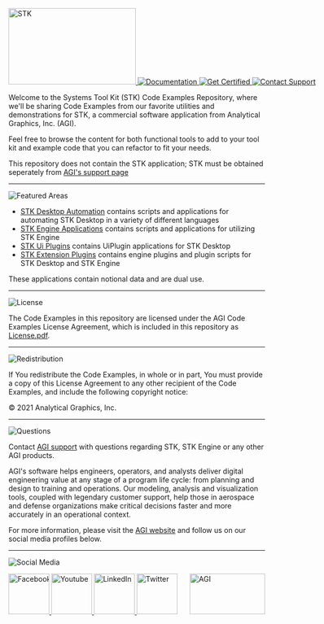 <div align="left">

<p style="white-space: nowrap;">
<a href="STK">
<img src="https://user-images.githubusercontent.com/3358750/119201268-89683e80-ba5c-11eb-87cd-01eea5c86593.png" width="250" height="150" alt="STK">
</a>
<a href="https://help.agi.com/stkdevkit/index.htm">
<img src="https://user-images.githubusercontent.com/3358750/119201440-ec59d580-ba5c-11eb-8714-226c394a7314.png" alt="Documentation">
</a>
<a href="http://www.agi.com/training-and-certification#cert">
<img src="https://user-images.githubusercontent.com/3358750/119201467-fc71b500-ba5c-11eb-808c-69ae4eda9964.png" alt="Get Certified">
</a>
<a href="mailto:support@agi.com">
<img src="https://user-images.githubusercontent.com/3358750/119201527-14493900-ba5d-11eb-9d1b-38a25bba090b.png" alt="Contact Support">
</a>
</p>

</div>

Welcome to the Systems Tool Kit (STK) Code Examples Repository, where we'll be sharing Code Examples from our favorite utilities and demonstrations for STK, a commercial software application from Analytical Graphics, Inc. (AGI).

Feel free to browse the content for both functional tools to add to your tool kit and example code that you can refactor to fit your needs.

This repository does not contain the STK application; STK must be obtained seperately from [AGI's support page](https://support.agi.com/downloads)

----

<!--### Featured Examples Areas-->
![Featured Areas](https://user-images.githubusercontent.com/3358750/119202053-0942d880-ba5e-11eb-902d-3de8a678d6c3.png)

* [STK Desktop Automation](./StkAutomation) contains scripts and applications for automating STK Desktop in a variety of different languages
* [STK Engine Applications](./StkEngineApplications) contains scripts and applications for utilizing STK Engine
* [STK Ui Plugins](./StkUiPlugins) contains UiPlugin applications for STK Desktop
* [STK Extension Plugins](./StkExtensionPlugins) contains engine plugins and plugin scripts for STK Desktop and STK Engine

These applications contain notional data and are dual use.

----

<!--### License-->
![License](https://user-images.githubusercontent.com/3358750/119202070-15c73100-ba5e-11eb-8113-1ed09a8880a7.png)

The Code Examples in this repository are licensed under the AGI Code Examples License Agreement, which is included in this repository as [License.pdf](License.pdf).

----

<!--### Redistribution -->
![Redistribution](https://user-images.githubusercontent.com/3358750/119202097-21b2f300-ba5e-11eb-9cdd-54e16c03dc6f.png)

If You redistribute the Code Examples, in whole or in part, You must provide a copy of this License Agreement to any other recipient of the Code Examples, and include the following copyright notice:

© 2021 Analytical Graphics, Inc.

----

<!--### What if I have questions about STK -->
![Questions](https://user-images.githubusercontent.com/3358750/119202130-2d9eb500-ba5e-11eb-84ed-623992f4611f.png)

Contact [AGI support](mail:support@agi.com) with questions regarding STK, STK Engine or any other AGI products.

AGI's software helps engineers, operators, and analysts deliver digital engineering value at any stage of a program life cycle: from planning and design to training and operations. Our modeling, analysis and visualization tools, coupled with legendary customer support, help those in aerospace and defense organizations make critical decisions faster and more accurately in an operational context.


For more information, please visit the [AGI website](https://www.agi.com "AGI's Homepage") and follow us on our social media profiles below.

----

![Social Media](https://user-images.githubusercontent.com/3358750/119202179-4018ee80-ba5e-11eb-84fc-9bece3b400bf.png)

<div align="left">
<p style="white-space: nowrap;">
<a href="https://www.facebook.com/AnalyticalGraphics">
<img src="https://agi.widen.net/content/ittkxedjpm/jpeg/facebook.png?color=000000" width="80" height="80" alt="Facebook">
</a>
<a href="https://www.youtube.com/user/AnalyticalGraphics">
<img src="https://agi.widen.net/content/i5vb9swh4e/jpeg/Youtube.png?color=000000" width="80" height="80" alt="Youtube">
</a>
<a href="https://www.linkedin.com/company/agi?trk=company_logo">
<img src="https://agi.widen.net/content/foz3n4wgkh/jpeg/linkedin.png?color=000000" width="80" height="80" alt="LinkedIn">
</a>
<a href="https://twitter.com/agitweets">
<img src="https://agi.widen.net/content/xbt8vag5rw/jpeg/twitter.png?color=000000" width="80" height="80" alt="Twitter">
</a>

<a href="https://www.agi.com">
<img src="https://agi.widen.net/content/nzy6ztl5jb/jpeg/AGI-Logo_2C-K.png?color=000000" width="148" height="80" alt="AGI" style="float:right">
</a>
</p>
</div>
